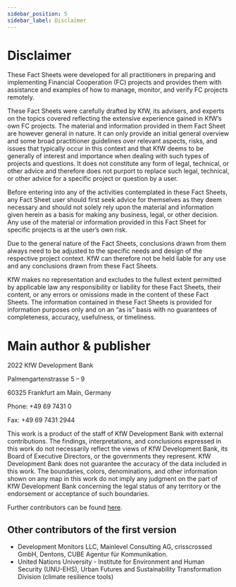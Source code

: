 ```yaml
---
sidebar_position: 5
sidebar_label: Disclaimer
---
```


# Disclaimer

These Fact Sheets were developed for all practitioners in preparing and implementing Financial Cooperation (FC) projects and provides them with assistance and examples of how to manage, monitor, and verify FC projects remotely.

These Fact Sheets were carefully drafted by KfW, its advisers, and experts on the topics covered reflecting the extensive experience gained in KfW’s own FC projects. The material and information provided in them Fact Sheet are however general in nature. It can only provide an initial general overview and some broad practitioner guidelines over relevant aspects, risks, and issues that typically occur in this context and that KfW deems to be generally of interest and importance when dealing with such types of projects and questions. It does not constitute any form of legal, technical, or other advice and therefore does not purport to replace such legal, technical, or other advice for a specific project or question by a user.

Before entering into any of the activities contemplated in these Fact Sheets, any Fact Sheet user should first seek advice for themselves as they deem necessary and should not solely rely upon the material and information given herein as a basis for making any business, legal, or other decision. Any use of the material or information provided in this Fact Sheet for specific projects is at the user’s own risk.

Due to the general nature of the Fact Sheets, conclusions drawn from them always need to be adjusted to the specific needs and design of the respective project context. KfW can therefore not be held liable for any use and any conclusions drawn from these Fact Sheets.

KfW makes no representation and excludes to the fullest extent permitted by applicable law any responsibility or liability for these Fact Sheets, their content, or any errors or omissions made in the content of these Fact Sheets. The information contained in these Fact Sheets is provided for information purposes only and on an “as is” basis with no guarantees of completeness, accuracy, usefulness, or timeliness.

# Main author & publisher

2022 KfW Development Bank

Palmengartenstrasse 5 – 9

60325 Frankfurt am Main, Germany

Phone: +49 69 7431 0

Fax: +49 69 7431 2944

This work is a product of the staff of KfW Development Bank with external contributions. The findings, interpretations, and conclusions expressed in this work do not necessarily reflect the views of KfW Development Bank, its Board of Executive Directors, or the governments they represent. KfW Development Bank does not guarantee the accuracy of the data included in this work. The boundaries, colors, denominations, and other information shown on any map in this work do not imply any judgment on the part of KfW Development Bank concerning the legal status of any territory or the endorsement or acceptance of such boundaries.

Further contributors can be found [here](https://github.com/openkfw/d4dtools/graphs/contributors).

## Other contributors of the first version
- Development Monitors LLC, Mainlevel Consulting AG, crisscrossed GmbH, Dentons, CUBE Agentur für Kommunikation. 
- United Nations University - Institute for Environment and Human Security (UNU-EHS), Urban Futures and Sustainability Transformation Division (climate resilience tools)
